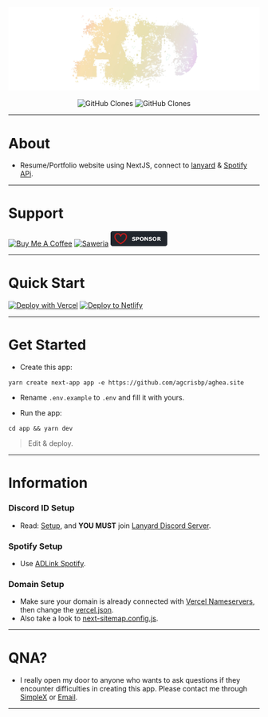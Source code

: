 <center><img src="/public/images/sign.png" /></center>

<p align="center">
    <img alt='GitHub Clones' src='https://img.shields.io/badge/dynamic/json?color=success&label=Clone&query=count&url=https://gist.github.com/agcrisbp/1fbd1d6a861373cb5a15f392018ee24f/raw/clone.json&logo=github'>
    <img alt='GitHub Clones' src='https://img.shields.io/badge/dynamic/json?color=success&label=Unique&query=uniques&url=https://gist.github.com/agcrisbp/1fbd1d6a861373cb5a15f392018ee24f/raw/clone.json&logo=githubactions&logoColor=white'>
</p>

---

# About

- Resume/Portfolio website using NextJS, connect to [lanyard](https://github.com/Phineas/lanyard) & [Spotify APi](https://github.com/agcrisbp/Spotify-ADLink).

---

# Support

<a href="https://www.buymeacoffee.com/agcrisbp" target="_blank"><img src="https://cdn.buymeacoffee.com/buttons/v2/default-yellow.png" alt="Buy Me A Coffee" style="height: 32px !important;width: 114px !important;" ></a>
<a href="https://saweria.co/agcrisbp" target="_blank"><img src="https://bio.aghea.site/saweria-button.png" alt="Saweria" style="height: 30px !important;width: 114px !important;" ></a>
<a href="https://github.com/sponsors/agcrisbp" target="_blank"><img src="/public/images/sponsor-badge.svg" alt="Github Sponsor" style="height: 30px !important;width: 114px !important;" ></a>

---

# Quick Start

[![Deploy with Vercel](https://vercel.com/button)](https://vercel.com/import/git?s=https://github.com/agcrisbp/aghea.site)
[![Deploy to Netlify](https://www.netlify.com/img/deploy/button.svg)](https://app.netlify.com/start/deploy?repository=https://github.com/agcrisbp/aghea.site)

---

# Get Started

- Create this app:
```
yarn create next-app app -e https://github.com/agcrisbp/aghea.site
```

- Rename `.env.example` to `.env` and fill it with yours.

- Run the app:
```
cd app && yarn dev
```

> Edit & deploy.

---

# Information

### Discord ID Setup
- Read: [Setup](https://adlink.aghea.site/frontend#add-discord-status), and **YOU MUST** join [Lanyard Discord Server](https://discord.gg/lanyard).

### Spotify Setup
- Use [ADLink Spotify](https://github.com/agcrisbp/Spotify-ADLink).

### Domain Setup
- Make sure your domain is already connected with [Vercel Nameservers](https://vercel.com/docs/projects/domains/working-with-nameservers), then change the [vercel.json](/vercel.json).
- Also take a look to [next-sitemap.config.js](/next-sitemap.config.js).

---

# QNA?
- I really open my door to anyone who wants to ask questions if they encounter difficulties in creating this app. Please contact me through [SimpleX](https://contact.aghea.site) or [Email](https://email.aghea.site).

---